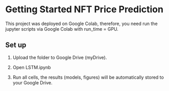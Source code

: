 # Getting Started NFT Price Prediction

This project was deployed on Google Colab, therefore, you need run the jupyter scripts via Google Colab with run_time = GPU.

## Set up

1. Upload the folder to Google Drive (myDrive).

2. Open LSTM.ipynb

3. Run all cells, the results (models, figures) will be automatically stored to your Google Drive.
